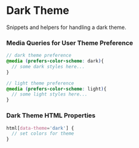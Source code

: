 # Dark Theme
Snippets and helpers for handling a dark theme.


### Media Queries for User Theme Preference

```scss
// dark theme preference
@media (prefers-color-scheme: dark){
  // some dark styles here...
}

// light theme preference
@media (prefers-color-scheme: light){
  // some light styles here...
}
```

### Dark Theme HTML Properties
```scss
html[data-theme='dark'] {
  // set colors for theme
}
```
